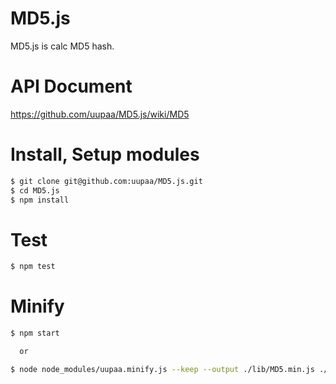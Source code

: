 MD5.js
=========

MD5.js is calc MD5 hash.


# API Document

https://github.com/uupaa/MD5.js/wiki/MD5

# Install, Setup modules

```sh
$ git clone git@github.com:uupaa/MD5.js.git
$ cd MD5.js
$ npm install
```

# Test

```sh
$ npm test
```

# Minify

```sh
$ npm start

  or

$ node node_modules/uupaa.minify.js --keep --output ./lib/MD5.min.js ./lib/MD5.js
```

